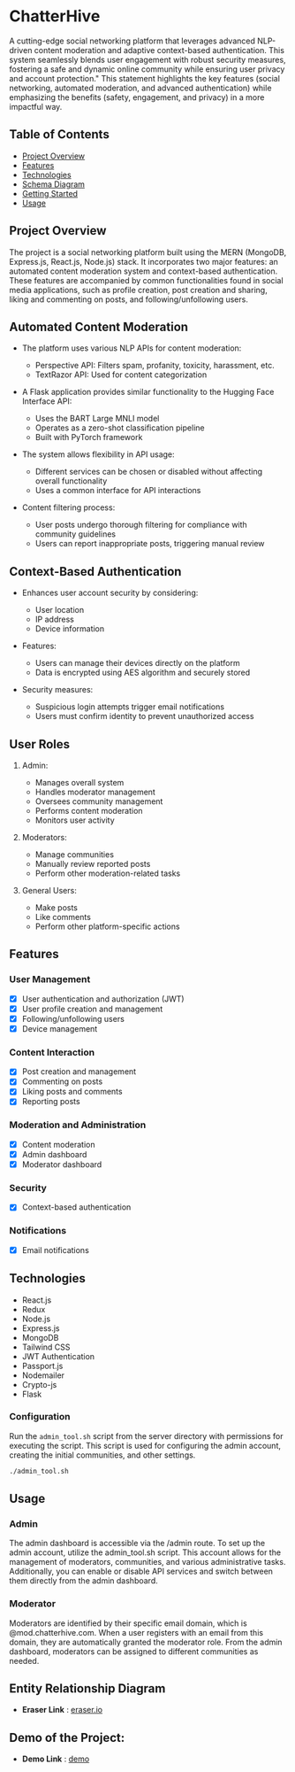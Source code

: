 # ChatterHive

A cutting-edge social networking platform that leverages advanced NLP-driven content moderation and adaptive context-based authentication. This system seamlessly blends user engagement with robust security measures, fostering a safe and dynamic online community while ensuring user privacy and account protection."
This statement highlights the key features (social networking, automated moderation, and advanced authentication) while emphasizing the benefits (safety, engagement, and privacy) in a more impactful way.

## Table of Contents

- [Project Overview](#project-overview)
- [Features](#features)
- [Technologies](#technologies)
- [Schema Diagram](#schema-diagram)
- [Getting Started](#getting-started)
- [Usage](#usage)


## Project Overview

The project is a social networking platform built using the MERN (MongoDB, Express.js, React.js, Node.js) stack. It incorporates two major features: an automated content moderation system and context-based authentication. These features are accompanied by common functionalities found in social media applications, such as profile creation, post creation and sharing, liking and commenting on posts, and following/unfollowing users.

## Automated Content Moderation

- The platform uses various NLP APIs for content moderation:
  - Perspective API: Filters spam, profanity, toxicity, harassment, etc.
  - TextRazor API: Used for content categorization

- A Flask application provides similar functionality to the Hugging Face Interface API:
  - Uses the BART Large MNLI model
  - Operates as a zero-shot classification pipeline
  - Built with PyTorch framework

- The system allows flexibility in API usage:
  - Different services can be chosen or disabled without affecting overall functionality
  - Uses a common interface for API interactions

- Content filtering process:
  - User posts undergo thorough filtering for compliance with community guidelines
  - Users can report inappropriate posts, triggering manual review

## Context-Based Authentication

- Enhances user account security by considering:
  - User location
  - IP address
  - Device information

- Features:
  - Users can manage their devices directly on the platform
  - Data is encrypted using AES algorithm and securely stored

- Security measures:
  - Suspicious login attempts trigger email notifications
  - Users must confirm identity to prevent unauthorized access

## User Roles

1. Admin:
   - Manages overall system
   - Handles moderator management
   - Oversees community management
   - Performs content moderation
   - Monitors user activity

2. Moderators:
   - Manage communities
   - Manually review reported posts
   - Perform other moderation-related tasks

3. General Users:
   - Make posts
   - Like comments
   - Perform other platform-specific actions



## Features

### User Management
- [x] User authentication and authorization (JWT)
- [x] User profile creation and management
- [x] Following/unfollowing users
- [x] Device management

### Content Interaction
- [x] Post creation and management
- [x] Commenting on posts
- [x] Liking posts and comments
- [x] Reporting posts

### Moderation and Administration
- [x] Content moderation
- [x] Admin dashboard
- [x] Moderator dashboard

### Security
- [x] Context-based authentication

### Notifications
- [x] Email notifications


## Technologies

- React.js
- Redux
- Node.js
- Express.js
- MongoDB
- Tailwind CSS
- JWT Authentication
- Passport.js
- Nodemailer
- Crypto-js
- Flask


### Configuration

Run the `admin_tool.sh` script from the server directory with permissions for executing the script. This script is used for configuring the admin account, creating the initial communities, and other settings.
```bash
./admin_tool.sh
``` 

<!-- #### `.env` Variables

For email service of context-based authentication, the following variables are required:

```bash
EMAIL=
PASSWORD=
EMAIL_SERVICE=
``` -->
<!-- 
For content moderation, you need the `PERSPECTIVE_API_KEY` and either the `INTERFACE_API_KEY` or `TEXTRAZOR_API_KEY`. Visit the following links to obtain the API keys:

- [Perspective API](https://developers.perspectiveapi.com/s/docs-get-started)
- [TextRazor API](https://www.textrazor.com/)
- [Hugging Face Interface API](https://huggingface.co/facebook/bart-large-mnli) -->

<!-- If you prefer, the Flask server can be run locally as an alternative to using the Hugging Face Interface API or TextRazor API. Refer to the `classifier_server` directory for more information. -->

<!-- 
>**Note:** Configuration for context-based authentication and content moderation features are **_not mandatory_** to run the application. However, these features will not be available if the configuration is not provided. -->


## Usage

### Admin

The admin dashboard is accessible via the /admin route. To set up the admin account, utilize the admin_tool.sh script. This account allows for the management of moderators, communities, and various administrative tasks. Additionally, you can enable or disable API services and switch between them directly from the admin dashboard.

### Moderator

Moderators are identified by their specific email domain, which is @mod.chatterhive.com. When a user registers with an email from this domain, they are automatically granted the moderator role. From the admin dashboard, moderators can be assigned to different communities as needed.

## Entity Relationship Diagram 
  - **Eraser Link** : <a href="https://app.eraser.io/workspace/HF6RDbHxgGun03x0HS8p?origin=share" target="_blank">eraser.io</a>
    
## Demo of the Project: 
  - **Demo Link** : <a href="https://chatterhive-frontend.onrender.com/signin" target="_blank">demo</a>



